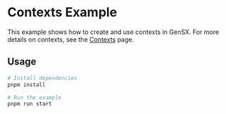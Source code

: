 # Contexts Example

This example shows how to create and use contexts in GenSX. For more details on contexts, see the [Contexts](https://gensx.com/docs/concepts/context) page.

## Usage

```bash
# Install dependencies
pnpm install

# Run the example
pnpm run start
```
